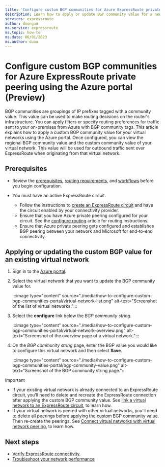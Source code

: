 ```yaml
---
title: 'Configure custom BGP communities for Azure ExpressRoute private peering using the Azure portal (Preview)'
description: Learn how to apply or update BGP community value for a new or an existing virtual network using the Azure portal.
services: expressroute
author: duongau
ms.service: expressroute
ms.topic: how-to
ms.date: 06/01/2023
ms.author: duau
---
```


# Configure custom BGP communities for Azure ExpressRoute private peering using the Azure portal (Preview)

BGP communities are groupings of IP prefixes tagged with a community value. This value can be used to make routing decisions on the router's infrastructure. You can apply filters or specify routing preferences for traffic sent to your on-premises from Azure with BGP community tags. This article explains how to apply a custom BGP community value for your virtual networks using the Azure portal. Once configured, you can view the regional BGP community value and the custom community value of your virtual network. This value will be used for outbound traffic sent over ExpressRoute when originating from that virtual network.

## Prerequisites

* Review the [prerequisites](expressroute-prerequisites.md), [routing requirements](expressroute-routing.md), and [workflows](expressroute-workflows.md) before you begin configuration.

* You must have an active ExpressRoute circuit. 
  * Follow the instructions to [create an ExpressRoute circuit](expressroute-howto-circuit-arm.md) and have the circuit enabled by your connectivity provider. 
  * Ensure that you have Azure private peering configured for your circuit. See the [configure routing](expressroute-howto-routing-arm.md) article for routing instructions. 
  * Ensure that Azure private peering gets configured and establishes BGP peering between your network and Microsoft for end-to-end connectivity.
  
## Applying or updating the custom BGP value for an existing virtual network

1. Sign in to the [Azure portal](https://portal.azure.com/).

1. Select the virtual network that you want to update the BGP community value for.

    :::image type="content" source="./media/how-to-configure-custom-bgp-communities-portal/virtual-network-list.png" alt-text="Screenshot of the list of virtual networks.":::

1. Select the **configure** link below the *BGP community string*.

    :::image type="content" source="./media/how-to-configure-custom-bgp-communities-portal/virtual-network-overview.png" alt-text="Screenshot of the overview page of a virtual network.":::

1. On the *BGP community string* page, enter the BGP value you would like to configure this virtual network and then select **Save**.

    :::image type="content" source="./media/how-to-configure-custom-bgp-communities-portal/bgp-community-value.png" alt-text="Screenshot of the BGP community string page.":::

> [!IMPORTANT]
> * If your existing virtual network is already connected to an ExpressRoute circuit, you'll need to delete and recreate the ExpressRoute connection after applying the custom BGP community value. See [link a virtual network to an ExpressRoute circuit](expressroute-howto-linkvnet-arm.md), to learn how.
> * If your virtual network is peered with other virtual networks, you'll need to delete all peerings before applying the custom BGP community value. Then re-create the peerings. See [Connect virtual networks with virtual network peering](../virtual-network/tutorial-connect-virtual-networks-portal.md), to learn how.
>

## Next steps

- [Verify ExpressRoute connectivity](expressroute-troubleshooting-expressroute-overview.md).
- [Troubleshoot your network performance](expressroute-troubleshooting-network-performance.md)
